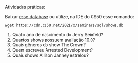 
Atividades práticas:

Baixar [esse database](https://cdn.cs50.net/2021/x/seminars/sql/shows.db) ou utilize, na IDE do CS50 esse comando:
```
wget https://cdn.cs50.net/2021/x/seminars/sql/shows.db
```
1. Qual o ano de nascimento do Jerry Seinfeld?
1. Quantos shows possuem avaliação 10.0?
1. Quais gêneros do show The Crown?
1. Quem escreveu Arrested Development?
1. Quais shows Allison Janney estrelou?
